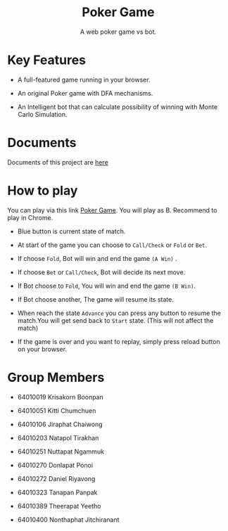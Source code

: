 </p>
<h1 align="center">Poker Game</h1>
<p align="center">
A web poker game vs bot.
</p>
</p>

# Key Features

- A full-featured game running in your browser.

- An original Poker game with DFA mechanisms.

- An Intelligent bot that can calculate possibility of winning with Monte Carlo Simulation.

# Documents

Documents of this project are [here](pokerdoc.pdf) 

# How to play

You can play via this link [Poker Game](https://pokertoc-ad914.web.app/). You will play as B. Recommend to play in Chrome.

- Blue button is current state of match.

- At start of the game you can choose to `Call/Check` or `Fold` or `Bet`.

- If choose `Fold`, Bot will win and end the game `(A Win)` .

- If choose `Bet` or `Call/Check`, Bot will decide its next move.

- If Bot choose to `Fold`, You will win and end the game `(B Win)`.

- If Bot choose another, The game will resume its state.

- When reach the state `Advance` you can press any button to resume the match.You will get send back to `Start` state. (This will not affect the match)

- If the game is over and you want to replay, simply press reload button on your browser.

# Group Members

- 64010019 Krisakorn Boonpan

- 64010051 Kitti Chumchuen

- 64010106 Jiraphat Chaiwong

- 64010203 Natapol Tirakhan

- 64010251 Nuttapat Ngammuk

- 64010270 Donlapat Ponoi

- 64010272 Daniel Riyavong

- 64010323 Tanapan Panpak

- 64010389 Theerapat Yeetho

- 64010400 Nonthaphat Jitchiranant
